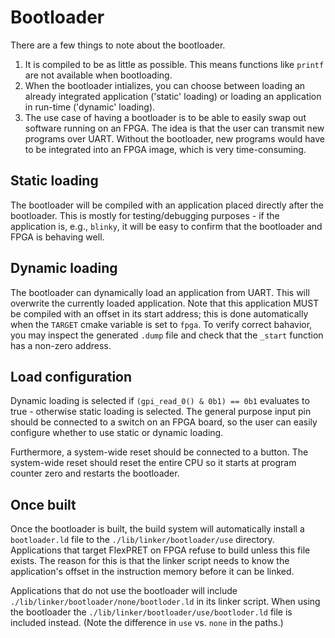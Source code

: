 # Bootloader

There are a few things to note about the bootloader. 
1. It is compiled to be as little as possible. This means functions like `printf` are not available when bootloading.
2. When the bootloader intializes, you can choose between loading an already integrated application ('static' loading) or loading an application in run-time ('dynamic' loading).
3. The use case of having a bootloader is to be able to easily swap out software running on an FPGA. The idea is that the user can transmit new programs over UART. Without the bootloader, new programs would have to be integrated into an FPGA image, which is very time-consuming.

## Static loading

The bootloader will be compiled with an application placed directly after the bootloader. This is mostly for testing/debugging purposes - if the application is, e.g., `blinky`, it will be easy to confirm that the bootloader and FPGA is behaving well.

## Dynamic loading

The bootloader can dynamically load an application from UART. This will overwrite the currently loaded application. Note that this application MUST be compiled with an offset in its start address; this is done automatically when the `TARGET` cmake variable is set to `fpga`. To verify correct bahavior, you may inspect the generated `.dump` file and check that the `_start` function has a non-zero address.

## Load configuration

Dynamic loading is selected if `(gpi_read_0() & 0b1) == 0b1` evaluates to true - otherwise static loading is selected. The general purpose input pin should be connected to a switch on an FPGA board, so the user can easily configure whether to use static or dynamic loading.

Furthermore, a system-wide reset should be connected to a button. The system-wide reset should reset the entire CPU so it starts at program counter zero and restarts the bootloader.

## Once built

Once the bootloader is built, the build system will automatically install a `bootloader.ld` file to the `./lib/linker/bootloader/use` directory. Applications that target FlexPRET on FPGA refuse to build unless this file exists. The reason for this is that the linker script needs to know the application's offset in the instruction memory before it can be linked.

Applications that do not use the bootloader will include `./lib/linker/bootloader/none/bootloder.ld` in its linker script. When using the bootloader the `./lib/linker/bootloader/use/bootloder.ld` file is included instead. (Note the difference in `use` vs. `none` in the paths.)
